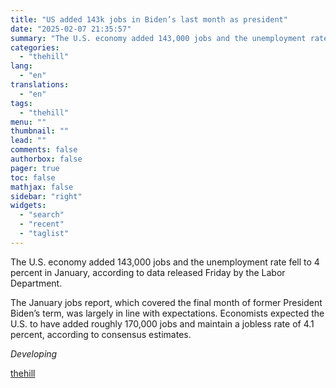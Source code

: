 ```yaml
---
title: "US added 143k jobs in Biden’s last month as president"
date: "2025-02-07 21:35:57"
summary: "The U.S. economy added 143,000 jobs and the unemployment rate fell to 4 percent in January, according to data released Friday by the Labor Department. The January jobs report, which covered the final month of former President Biden’s term, was largely in line with expectations. Economists expected the U.S. to..."
categories:
  - "thehill"
lang:
  - "en"
translations:
  - "en"
tags:
  - "thehill"
menu: ""
thumbnail: ""
lead: ""
comments: false
authorbox: false
pager: true
toc: false
mathjax: false
sidebar: "right"
widgets:
  - "search"
  - "recent"
  - "taglist"
---
```


The U.S. economy added 143,000 jobs and the unemployment rate fell to 4 percent in January, according to data released Friday by the Labor Department.

The January jobs report, which covered the final month of former President Biden’s term, was largely in line with expectations. Economists expected the U.S. to have added roughly 170,000 jobs and maintain a jobless rate of 4.1 percent, according to consensus estimates.

*Developing*

[thehill](https://thehill.com/business/5132310-us-added-143k-jobs-in-bidens-last-month-as-president/)
